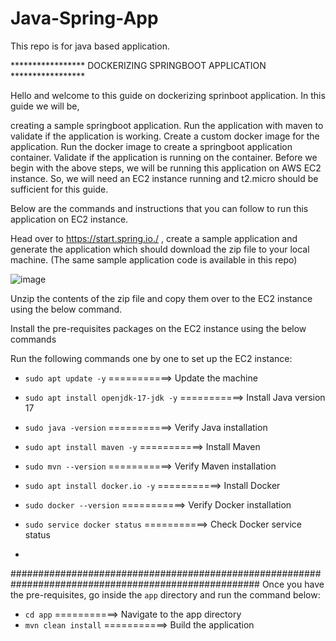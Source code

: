 # Java-Spring-App
This repo is for java based application.

***************** DOCKERIZING SPRINGBOOT APPLICATION *****************

Hello and welcome to this guide on dockerizing sprinboot application. In this guide we will be,

creating a sample springboot application.
Run the application with maven to validate if the application is working.
Create a custom docker image for the application.
Run the docker image to create a springboot application container.
Validate if the application is running on the container.
Before we begin with the above steps, we will be running this application on AWS EC2 instance. So, we will need an EC2 instance running and t2.micro should be sufficient for this guide.

Below are the commands and instructions that you can follow to run this application on EC2 instance.

Head over to https://start.spring.io./ , create a sample application and generate the application which should download the zip file to your local machine. (The same sample application code is available in this repo)


![image](https://github.com/user-attachments/assets/7ce1c8d6-a5f9-4a3a-a66c-a0e59733cebd)


Unzip the contents of the zip file and copy them over to the EC2 instance using the below command.

Install the pre-requisites packages on the EC2 instance using the below commands

Run the following commands one by one to set up the EC2 instance:

- `sudo apt update -y` ===========> Update the machine
- `sudo apt install openjdk-17-jdk -y` ===========> Install Java version 17
- `sudo java -version` ===========> Verify Java installation
- `sudo apt install maven -y` ===========> Install Maven
- `sudo mvn --version` ===========> Verify Maven installation
- `sudo apt install docker.io -y` ===========> Install Docker
- `sudo docker --version` ===========> Verify Docker installation
- `sudo service docker status` ===========> Check Docker service status

- 
#####################################################################################################
Once you have the pre-requisites, go inside the `app` directory and run the command below:

- `cd app` ===========> Navigate to the app directory
- `mvn clean install` ===========> Build the application

